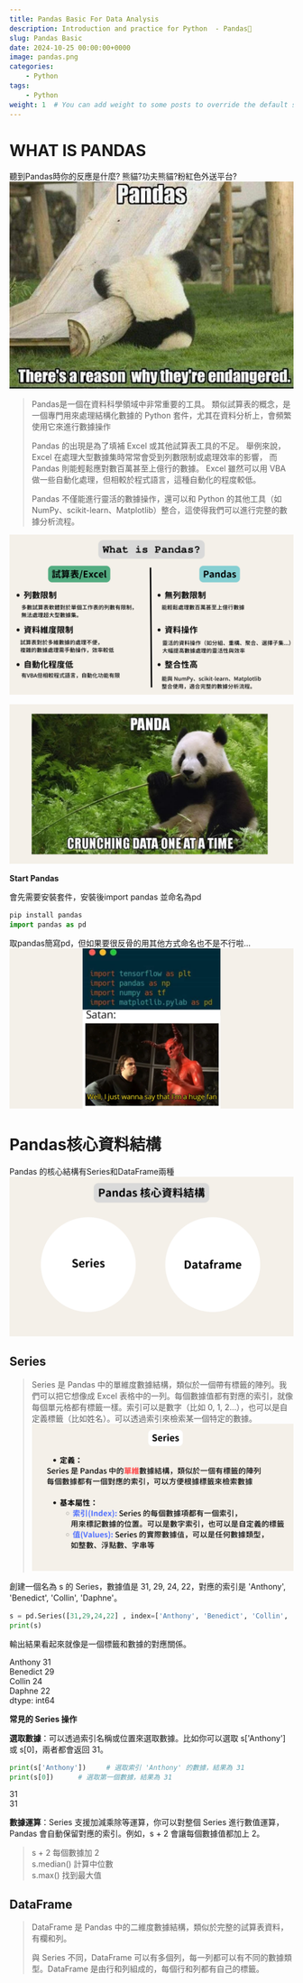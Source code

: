 ```yaml
---
title: Pandas Basic For Data Analysis
description: Introduction and practice for Python  - Pandas🐼
slug: Pandas Basic
date: 2024-10-25 00:00:00+0000
image: pandas.png
categories:
    - Python
tags:
    - Python
weight: 1  # You can add weight to some posts to override the default sorting (date descending)
---
```


# **WHAT IS PANDAS**
聽到Pandas時你的反應是什麼? 熊貓?功夫熊貓?粉紅色外送平台?
![pandas?](meme.jpeg)

> Pandas是一個在資料科學領域中非常重要的工具。 類似試算表的概念，是一個專門用來處理結構化數據的 Python 套件，尤其在資料分析上，會頻繁使用它來進行數據操作
> 
> Pandas 的出現是為了填補 Excel 或其他試算表工具的不足。
> 舉例來說，Excel 在處理大型數據集時常常會受到列數限制或處理效率的影響，
> 而 Pandas 則能輕鬆應對數百萬甚至上億行的數據。
> Excel 雖然可以用 VBA 做一些自動化處理，但相較於程式語言，這種自動化的程度較低。
>
> Pandas 不僅能進行靈活的數據操作，還可以和 Python 的其他工具（如 NumPy、scikit-learn、Matplotlib）整合，這使得我們可以進行完整的數據分析流程。

![](1.png)

![](2.png)

**Start Pandas**

會先需要安裝套件，安裝後import pandas 並命名為pd
```python
pip install pandas
import pandas as pd
```
取pandas簡寫pd，但如果要很反骨的用其他方式命名也不是不行啦...
![](5.png)

# **Pandas核心資料結構**
Pandas 的核心結構有Series和DataFrame兩種
![](3.png)

## **Series**
> Series 是 Pandas 中的單維度數據結構，類似於一個帶有標籤的陣列。我們可以把它想像成 Excel 表格中的一列。每個數據值都有對應的索引，就像每個單元格都有標籤一樣。索引可以是數字（比如 0, 1, 2…），也可以是自定義標籤（比如姓名）。可以透過索引來檢索某一個特定的數據。
![](4.png)

創建一個名為 s 的 Series，數據值是 31, 29, 24, 22，對應的索引是 'Anthony', 'Benedict', 'Collin', 'Daphne'。

```python
s = pd.Series([31,29,24,22] , index=['Anthony', 'Benedict', 'Collin', 'Daphne'])
print(s)
```
輸出結果看起來就像是一個標籤和數據的對應關係。

Anthony     31  
Benedict    29  
Collin      24  
Daphne      22  
dtype: int64

**常見的 Series 操作**

**選取數據**：可以透過索引名稱或位置來選取數據。比如你可以選取 s['Anthony'] 或 s[0]，兩者都會返回 31。

```python
print(s['Anthony'])     # 選取索引 'Anthony' 的數據，結果為 31
print(s[0])      # 選取第一個數據，結果為 31
```
31  
31

**數據運算**：Series 支援加減乘除等運算，你可以對整個 Series 進行數值運算，Pandas 會自動保留對應的索引。例如，s + 2 會讓每個數據值都加上 2。
> s + 2       每個數據加 2  
> s.median()   計算中位數  
> s.max()        找到最大值  

## **DataFrame**

> DataFrame 是 Pandas 中的二維度數據結構，類似於完整的試算表資料，有欄和列。
>
> 與 Series 不同，DataFrame 可以有多個列，每一列都可以有不同的數據類型。DataFrame 是由行和列組成的，每個行和列都有自己的標籤。




